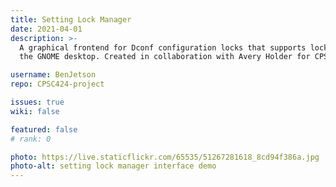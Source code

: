 ```yaml
---
title: Setting Lock Manager
date: 2021-04-01
description: >-
  A graphical frontend for Dconf configuration locks that supports locking down
  the GNOME desktop. Created in collaboration with Avery Holder for CPSC 424.

username: BenJetson
repo: CPSC424-project

issues: true
wiki: false

featured: false
# rank: 0

photo: https://live.staticflickr.com/65535/51267281618_8cd94f386a.jpg
photo-alt: setting lock manager interface demo
---
```

